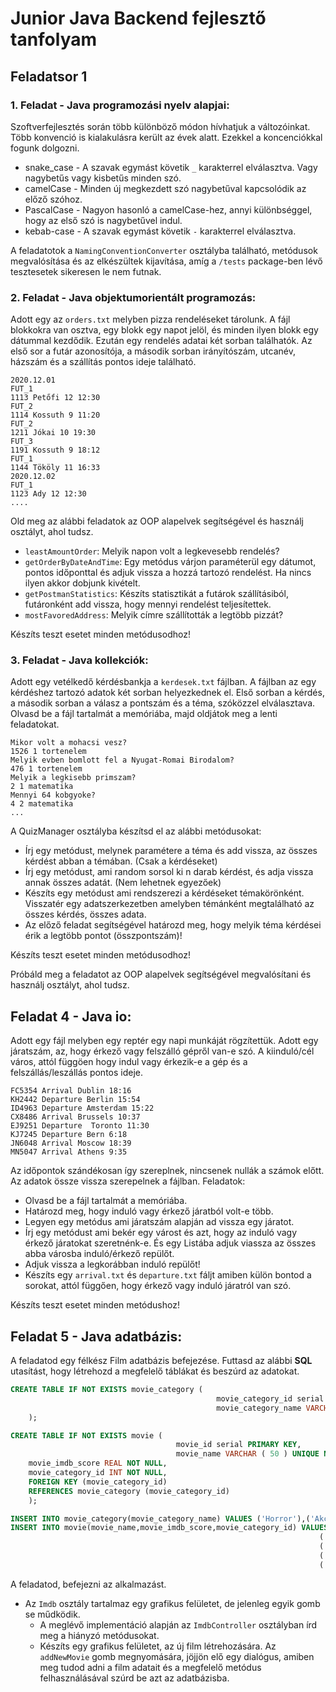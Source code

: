 # Junior Java Backend fejlesztő tanfolyam

## Feladatsor 1

### 1. Feladat - Java programozási nyelv alapjai:

Szoftverfejlesztés során több különböző módon hívhatjuk a változóinkat. Több konvenció is kialakulásra került az évek
alatt. Ezekkel a koncenciókkal fogunk dolgozni.

- snake_case - A szavak egymást követik `_` karakterrel elválasztva. Vagy nagybetűs vagy kisbetűs minden szó.
- camelCase - Minden új megkezdett szó nagybetűval kapcsolódik az előző szóhoz.
- PascalCase - Nagyon hasonló a camelCase-hez, annyi különbséggel, hogy az első szó is nagybetűvel indul.
- kebab-case - A szavak egymást követik `-` karakterrel elválasztva.

A feladatotok a `NamingConventionConverter` osztályba található, metódusok megvalósítása és az elkészültek kijavítása,
amíg a `/tests` package-ben lévő tesztesetek sikeresen le nem futnak.

### 2. Feladat - Java objektumorientált programozás:

Adott egy az `orders.txt` melyben pizza rendeléseket tárolunk. A fájl blokkokra van osztva, egy
blokk egy napot jelöl, és minden ilyen blokk egy dátummal kezdődik. Ezután egy rendelés adatai két sorban találhatók. Az
első sor a futár azonosítója, a második sorban irányítószám, utcanév, házszám és a szállítás pontos ideje található.

```
2020.12.01
FUT_1
1113 Petőfi 12 12:30
FUT_2
1114 Kossuth 9 11:20
FUT_2
1211 Jókai 10 19:30
FUT_3
1191 Kossuth 9 18:12
FUT_1
1144 Tököly 11 16:33
2020.12.02
FUT_1
1123 Ady 12 12:30
....
```

Old meg az alábbi feladatok az OOP alapelvek segítségével és használj osztályt, ahol tudsz.

- `leastAmountOrder`: Melyik napon volt a legkevesebb rendelés?
- `getOrderByDateAndTime`: Egy metódus várjon paraméterül egy dátumot, pontos időponttal és adjuk vissza a hozzá tartozó rendelést. Ha nincs
  ilyen akkor dobjunk kivételt.
- `getPostmanStatistics`: Készíts statisztikát a futárok szállításiból, futáronként add vissza, hogy mennyi rendelést teljesítettek.
- `mostFavoredAddress`: Melyik címre szállították a legtöbb pizzát?

Készíts teszt esetet minden metódusodhoz!

### 3. Feladat - Java kollekciók:

Adott egy vetélkedő kérdésbankja a `kerdesek.txt` fájlban. A fájlban az egy kérdéshez tartozó adatok
két sorban helyezkednek el. Első sorban a kérdés, a második sorban a válasz a pontszám és a téma, szóközzel
elválasztava. Olvasd be a fájl tartalmát a memóriába, majd oldjátok meg a lenti feladatokat.

```
Mikor volt a mohacsi vesz?
1526 1 tortenelem
Melyik evben bomlott fel a Nyugat-Romai Birodalom?
476 1 tortenelem
Melyik a legkisebb primszam?
2 1 matematika
Mennyi 64 kobgyoke?
4 2 matematika
...
```
A QuizManager osztályba készítsd el az alábbi metódusokat:

- Írj egy metódust, melynek paramétere a téma és add vissza, az összes kérdést abban a témában. (Csak a kérdéseket)
- Írj egy metódust, ami random sorsol ki n darab kérdést, és adja vissza annak összes adatát. (Nem lehetnek egyezőek)
- Készíts egy metódust ami rendszerezi a kérdéseket témakörönként. Visszatér egy adatszerkezetben amelyben témánként
  megtalálható az összes kérdés, összes adata.
- Az előző feladat segítségével határozd meg, hogy melyik téma kérdései érik a legtöbb pontot (összpontszám)!

Készíts teszt esetet minden metódusodhoz!

Próbáld meg a feladatot az OOP alapelvek segítségével megvalósítani és használj osztályt, ahol tudsz.

## Feladat 4 - Java io:

Adott egy fájl melyben egy reptér egy napi munkáját rögzítettük. Adott egy járatszám, az, hogy érkező vagy felszálló
gépről van-e szó. A kiinduló/cél város, attól függöen hogy indul vagy érkezik-e a gép és a felszállás/leszállás pontos
ideje.

```
FC5354 Arrival Dublin 18:16
KH2442 Departure Berlin 15:54
ID4963 Departure Amsterdam 15:22
CX8486 Arrival Brussels 10:37
EJ9251 Departure  Toronto 11:30
KJ7245 Departure Bern 6:18
JN6048 Arrival Moscow 18:39
MN5047 Arrival Athens 9:35
```

Az időpontok szándékosan így szereplnek, nincsenek nullák a számok előtt. Az adatok össze vissza szerepelnek a fájlban.
Feladatok:

- Olvasd be a fájl tartalmát a memóriába.
- Határozd meg, hogy induló vagy érkező járatból volt-e több.
- Legyen egy metódus ami járatszám alapján ad vissza egy járatot.
- Írj egy metódust ami bekér egy várost és azt, hogy az induló vagy érkező járatokat szeretnénk-e. És egy Listába adjuk
  viassza az összes abba városba induló/érkező repülőt.
- Adjuk vissza a legkorábban induló repülőt!
- Készíts egy `arrival.txt` és `departure.txt` fáljt amiben külön bontod a sorokat, attól függően, hogy érkező vagy
  induló járatról van szó.

Készíts teszt esetet minden metódushoz!

## Feladat 5 - Java adatbázis:

A feladatod egy félkész Film adatbázis befejezése. Futtasd az alábbi **SQL** utasítást, hogy létrehozd a megfelelő
táblákat és beszúrd az adatokat.

```sql
CREATE TABLE IF NOT EXISTS movie_category (
                                              movie_category_id serial PRIMARY KEY,
                                              movie_category_name VARCHAR ( 50 ) UNIQUE NOT NULL
    );

CREATE TABLE IF NOT EXISTS movie (
                                     movie_id serial PRIMARY KEY,
                                     movie_name VARCHAR ( 50 ) UNIQUE NOT NULL,
    movie_imdb_score REAL NOT NULL,
    movie_category_id INT NOT NULL,
    FOREIGN KEY (movie_category_id)
    REFERENCES movie_category (movie_category_id)
    );

INSERT INTO movie_category(movie_category_name) VALUES ('Horror'),('Akció'),('Vígjáték'),('Thriller');
INSERT INTO movie(movie_name,movie_imdb_score,movie_category_id) VALUES
                                                                     ('Oppenheimer',8.8,4),
                                                                     ('Barbie',7.5,3),
                                                                     ('Flash',7.0,2),
                                                                     ('Madarak',5.4,1);

```

A feladatod, befejezni az alkalmazást.
 - Az `Imdb` osztály tartalmaz egy grafikus felületet, de jelenleg egyik gomb se műdködik.
   - A meglévő implementáció alapján az `ImdbController` osztályban írd meg a hiányzó metódusokat.
   - Készíts egy grafikus felületet, az új film létrehozására. Az `addNewMovie` gomb megnyomására, jöjjön elő egy dialógus,
 amiben meg tudod adni a film adatait és a megfelelő metódus felhasználásával szúrd be azt az adatbázisba.